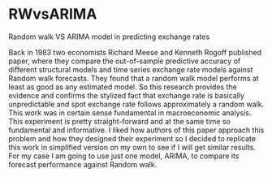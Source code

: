 # RWvsARIMA
Random walk VS ARIMA model in predicting exchange rates

Back in 1983 two economists Richard Meese and Kenneth Rogoff published paper, where they compare the out-of-sample predictive accuracy of different structural models and time series exchange rate models against Random walk forecasts. They found that a random walk model performs at least as good as any estimated model.
So this research provides the evidence and confirms the stylized fact that exchange rate is basically unpredictable and spot exchange rate follows approximately a random walk.
This work was in certain sense fundamental in macroeconomic analysis. This experiment is pretty straight-forward and at the same time so fundamental and informative. I liked how authors of this paper approach this problem and how they designed their experiment so I decided to replicate this work in simplified version on my own to see if I will get similar results.
For my case I am going to use just one model, ARIMA, to compare its forecast performance against Random walk.
